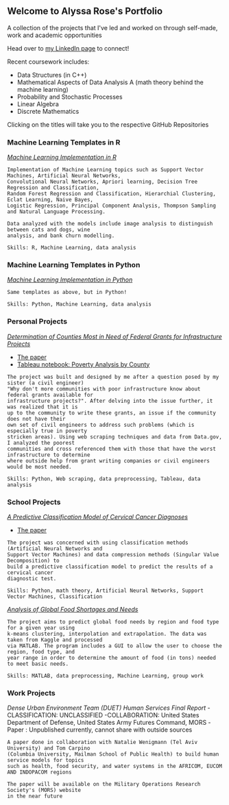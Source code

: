 ## Welcome to Alyssa Rose's Portfolio

A collection of the projects that I've led and worked on through self-made, work and academic opportunities

Head over to [my LinkedIn page](https://www.linkedin.com/in/alyssa-rose) to connect!

Recent coursework includes:
  - Data Structures (in C++)
  - Mathematical Aspects of Data Analysis A (math theory behind the machine learning)
  - Probability and Stochastic Processes
  - Linear Algebra
  - Discrete Mathematics

Clicking on the titles will take you to the respective GitHub Repositories

### Machine Learning Templates in R
[_Machine Learning Implementation in R_](https://github.com/alyssa-rose/Machine-Learning-R)
````
Implementation of Machine Learning topics such as Support Vector Machines, Artificial Neural Networks,
Convolutional Neural Networks, Apriori learning, Decision Tree Regression and Classification,
Random Forest Regression and Classification, Hierarchial Clustering, Eclat Learning, Naive Bayes,
Logistic Regression, Principal Component Analysis, Thompson Sampling and Natural Language Processing. 

Data analyzed with the models include image analysis to distinguish between cats and dogs, wine
analysis, and bank churn modelling.

Skills: R, Machine Learning, data analysis
````
### Machine Learning Templates in Python
[_Machine Learning Implementation in Python_](https://github.com/alyssa-rose/Machine-Learning-Python)
````
Same templates as above, but in Python!

Skills: Python, Machine Learning, data analysis
````

### Personal Projects

[_Determination of Counties Most in Need of Federal Grants for Infrastructure Projects_](https://github.com/alyssa-rose/Grant-Funding-)
  - [The paper](https://drive.google.com/file/d/1aZ3uGdiP0iX4fjXO-qjjTwy-4VHwOfaf/view?usp=sharing)
  - [Tableau notebook: Poverty Analysis by County](https://us-east-1.online.tableau.com/#/site/alyssarose/home)
````
The project was built and designed by me after a question posed by my sister (a civil engineer) 
"Why don't more communities with poor infrastructure know about federal grants available for
infrastructure projects?". After delving into the issue further, it was realized that it is
up to the community to write these grants, an issue if the community does not have their
own set of civil engineers to address such problems (which is especially true in poverty
stricken areas). Using web scraping techniques and data from Data.gov, I analyzed the poorest
communities and cross referenced them with those that have the worst infrastructure to determine
where outside help from grant writing companies or civil engineers would be most needed.

Skills: Python, Web scraping, data preprocessing, Tableau, data analysis
````


### School Projects

[_A Predictive Classification Model of Cervical Cancer Diagnoses_](https://github.com/alyssa-rose/Cervical-Cancer-Analysis)
  - [The paper](https://drive.google.com/file/d/1pVQnFLAQtbFUBalW_boQqgovmGz-N-N1/view?usp=sharing)
  
````
The project was concerned with using classification methods (Artificial Neural Networks and 
Support Vector Machines) and data compression methods (Singular Value Decomposition) to 
build a predictive classification model to predict the results of a cervical cancer 
diagnostic test.

Skills: Python, math theory, Artificial Neural Networks, Support Vector Machines, Classification
````

[_Analysis of Global Food Shortages and Needs_](https://github.com/alyssa-rose/Final-Project-Backup)
````
The project aims to predict global food needs by region and food type for a given year using 
k-means clustering, interpolation and extrapolation. The data was taken from Kaggle and processed 
via MATLAB. The program includes a GUI to allow the user to choose the region, food type, and 
year range in order to determine the amount of food (in tons) needed to meet basic needs.

Skills: MATLAB, data preprocessing, Machine Learning, group work
````
### Work Projects

_Dense Urban Environment Team (DUET) Human Services Final Report_
  -CLASSIFICATION: UNCLASSIFIED
  -COLLABORATION: United States Department of Defense, United States Army Futures Command, MORS
  -Paper : Unpublished currently, cannot share with outside sources
````
A paper done in collaboration with Natalie Wenigmann (Tel Aviv University) and Tom Carpino
(Columbia University, Mailman School of Public Health) to build human service models for topics
such as health, food security, and water systems in the AFRICOM, EUCOM AND INDOPACOM regions

The paper will be available on the Military Operations Research Society's (MORS) website 
in the near future
````
````



